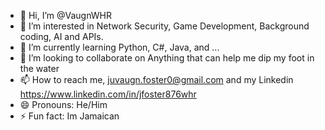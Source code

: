 - 👋 Hi, I’m @VaugnWHR
- 👀 I’m interested in Network Security, Game Development, Background coding, AI and APIs.
- 🌱 I’m currently learning Python, C#, Java, and ...
- 💞️ I’m looking to collaborate on Anything that can help me dip my foot in the water
- 📫 How to reach me, juvaugn.foster0@gmail.com and my Linkedin https://www.linkedin.com/in/jfoster876whr
- 😄 Pronouns: He/Him
- ⚡ Fun fact: Im Jamaican

<!---
VaugnWHR/VaugnWHR is a ✨ special ✨ repository because its `README.md` (this file) appears on your GitHub profile.
You can click the Preview link to take a look at your changes.
--->
